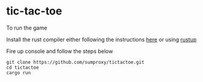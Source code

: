 # tic-tac-toe

To run the game

Install the rust compiler either following the instructions [here](https://www.rust-lang.org/) or using [rustup](https://www.rustup.rs/)

Fire up console and follow the steps below
```
git clone https://github.com/sumproxy/tictactoe.git
cd tictactoe
cargo run
```